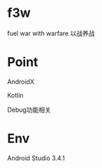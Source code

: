 # f3w
 fuel war with warfare 以战养战
 
# Point 

AndroidX

Kotlin

Debug功能相关

# Env
Android Studio 3.4.1
